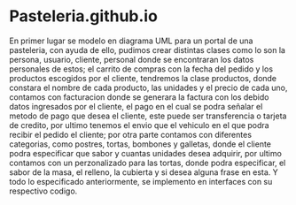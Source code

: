 # Pasteleria.github.io
En primer lugar se modelo en diagrama UML para un portal de una pasteleria, con ayuda de ello, pudimos crear distintas clases como lo son la persona, usuario, cliente, personal donde se encontraran los datos personales de estos; el carrito de compras con la fecha del pedido y los productos escogidos por el cliente, tendremos la clase productos, donde constara el nombre de cada producto, las unidades y el precio de cada uno, contamos con facturacion donde se generara la factura con los debido datos ingresados por el cliente, el pago en el cual se podra señalar el metodo de pago que desea el cliente, este puede ser transferencia o tarjeta de credito, por ultimo tenemos el envio que el vehiculo en el que podra recibir el pedido el cliente; por otra parte contamos con diferentes categorias, como postres, tortas, bombones y galletas, donde el cliente podra especificar que sabor y cuantas unidades desea adquirir, por ultimo contamos con un perzonalizado para las tortas, donde podra especificar, el sabor de la masa, el relleno, la cubierta y si desea alguna frase en esta. Y todo lo especificado anteriormente, se implemento en interfaces con su respectivo codigo.
